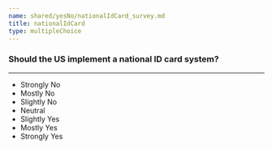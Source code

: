 ```yaml
---
name: shared/yesNo/nationalIdCard_survey.md
title: nationalIdCard
type: multipleChoice
---
```


### Should the US implement a national ID card system?

---

- Strongly No
- Mostly No
- Slightly No
- Neutral
- Slightly Yes
- Mostly Yes
- Strongly Yes

